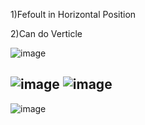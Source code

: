 1)Fefoult in Horizontal Position 

2)Can do Verticle 

![image](https://user-images.githubusercontent.com/57319180/196785676-b1bf7870-c6d5-4b90-abd5-cb8311bca0dc.png)


![image](https://user-images.githubusercontent.com/57319180/196784610-537de9bb-77c8-4d4e-b49f-1e2dec688cf6.png)
![image](https://user-images.githubusercontent.com/57319180/196785387-2ebf82a2-8b46-47e8-a3b2-075c259ee976.png)
------------------------------------------------------------------------------
![image](https://user-images.githubusercontent.com/57319180/196785487-91317429-b9da-4225-bfe8-a30711bc6012.png)

